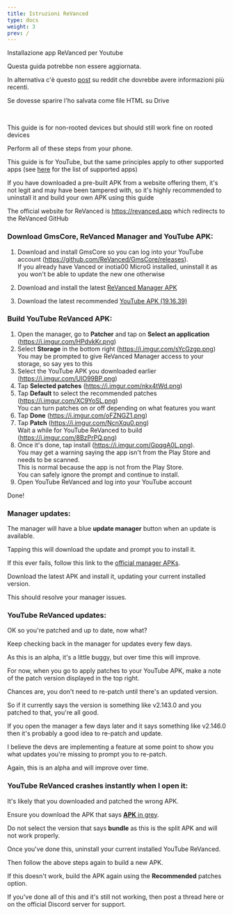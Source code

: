 ```yaml
---
title: Istruzioni ReVanced
type: docs
weight: 3
prev: /
---
```


Installazione app ReVanced per Youtube

Questa guida potrebbe non essere aggiornata.

In alternativa c'è questo [post](https://www.reddit.com/r/revancedextended/comments/1hs3w12/revanced_extended_guide_for_beginners/) su reddit che dovrebbe avere informazioni più recenti.

Se dovesse sparire l'ho salvata come file HTML su Drive

&nbsp;
&nbsp;



This guide is for non-rooted devices but should still work fine on rooted devices

Perform all of these steps from your phone.

This guide is for YouTube, but the same principles apply to other supported apps (see [here](https://github.com/revanced/revanced-patches) for the list of supported apps)

If you have downloaded a pre-built APK from a website offering them, it's not legit and may have been tampered with, so it's highly recommended to uninstall it and build your own APK using this guide

The official website for ReVanced is https://revanced.app which redirects to the ReVanced GitHub

### Download GmsCore, ReVanced Manager and YouTube APK:

1. Download and install GmsCore so you can log into your YouTube account (https://github.com/ReVanced/GmsCore/releases).  
   If you already have Vanced or inotia00 MicroG installed, uninstall it as you won't be able to update the new one otherwise

2. Download and install the latest [ReVanced Manager APK](https://github.com/revanced/revanced-manager/releases)

3. Download the latest recommended [YouTube APK (19.16.39)](https://www.apkmirror.com/apk/google-inc/youtube/youtube-19-16-39-release/youtube-19-16-39-android-apk-download)  

### Build YouTube ReVanced APK:

1. Open the manager, go to **Patcher** and tap on **Select an application** (https://i.imgur.com/HPdvkKr.png)
2. Select **Storage** in the bottom right (https://i.imgur.com/sYcGzgp.png)  
   You may be prompted to give ReVanced Manager access to your storage, so say yes to this
3. Select the YouTube APK you downloaded earlier (https://i.imgur.com/UIO99BP.png)
4. Tap **Selected patches** (https://i.imgur.com/nkx4tWd.png)
5. Tap **Default** to select the recommended patches (https://i.imgur.com/XC9YoSL.png)  
   You can turn patches on or off depending on what features you want
6. Tap **Done** (https://i.imgur.com/oFZNGZ1.png)
7. Tap **Patch** (https://i.imgur.com/NcnXqu0.png)  
   Wait a while for YouTube ReVanced to build (https://i.imgur.com/8BzPrPQ.png)
8. Once it's done, tap install (https://i.imgur.com/GpqgA0L.png).  
   You may get a warning saying the app isn't from the Play Store and needs to be scanned.  
   This is normal because the app is not from the Play Store.  
   You can safely ignore the prompt and continue to install.  
9.  Open YouTube ReVanced and log into your YouTube account

Done!

### Manager updates:

The manager will have a blue **update manager** button when an update is available.

Tapping this will download the update and prompt you to install it.

If this ever fails, follow this link to the [official manager APKs](https://github.com/revanced/revanced-manager/releases).

Download the latest APK and install it, updating your current installed version.

This should resolve your manager issues.

### YouTube ReVanced updates:

OK so you're patched and up to date, now what?

Keep checking back in the manager for updates every few days.

As this is an alpha, it's a little buggy, but over time this will improve.

For now, when you go to apply patches to your YouTube APK, make a note of the patch version displayed in the top right.

Chances are, you don't need to re-patch until there's an updated version.

So if it currently says the version is something like v2.143.0 and you patched to that, you're all good.

If you open the manager a few days later and it says something like v2.146.0 then it's probably a good idea to re-patch and update.

I believe the devs are implementing a feature at some point to show you what updates you're missing to prompt you to re-patch.

Again, this is an alpha and will improve over time.

### YouTube ReVanced crashes instantly when I open it:

It's likely that you downloaded and patched the wrong APK.

Ensure you download the APK that says [**APK** in grey](https://i.imgur.com/E3JOrLO.png).

Do not select the version that says **bundle** as this is the split APK and will not work properly.

Once you've done this, uninstall your current installed YouTube ReVanced.

Then follow the above steps again to build a new APK.

If this doesn't work, build the APK again using the **Recommended** patches option.

If you've done all of this and it's still not working, then post a thread here or on the official Discord server for support.